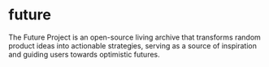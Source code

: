 # future
The Future Project is an open-source living archive that transforms random product ideas into actionable strategies, serving as a source of inspiration and guiding users towards optimistic futures.
